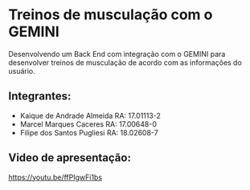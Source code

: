# Treinos de musculação com o GEMINI
Desenvolvendo um Back End com integração com o GEMINI para desenvolver treinos de musculação de acordo com as informações do usuário.

## Integrantes:
- Kaique de Andrade Almeida RA: 17.01113-2
- Marcel Marques Caceres RA: 17.00648-0
- Filipe dos Santos Pugliesi RA: 18.02608-7

## Video de apresentação:
https://youtu.be/ffPIgwFi1bs
